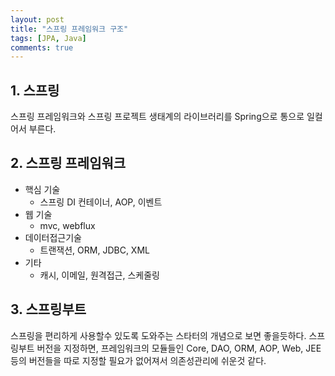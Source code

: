 ```yaml
---
layout: post
title: "스프링 프레임워크 구조"
tags: [JPA, Java]
comments: true
---
```


## 1. 스프링
스프링 프레임워크와 스프링 프로젝트 생태계의 라이브러리를
Spring으로 통으로 일컬어서 부른다.

## 2. 스프링 프레임워크
- 핵심 기술
	+ 스프링 DI 컨테이너, AOP, 이벤트
- 웹 기술
	+ mvc, webflux
- 데이터접근기술
	+ 트랜잭션, ORM, JDBC, XML
- 기타
	+ 캐시, 이메일, 원격접근, 스케줄링

## 3. 스프링부트
스프링을 편리하게 사용할수 있도록 도와주는 스타터의 개념으로 보면 좋을듯하다.
스프링부트 버전을 지정하면, 프레임워크의 모듈들인 Core, DAO, ORM, AOP, Web, JEE 등의 버전들을 따로 지정할 필요가 없어져서 의존성관리에 쉬운것 같다.
